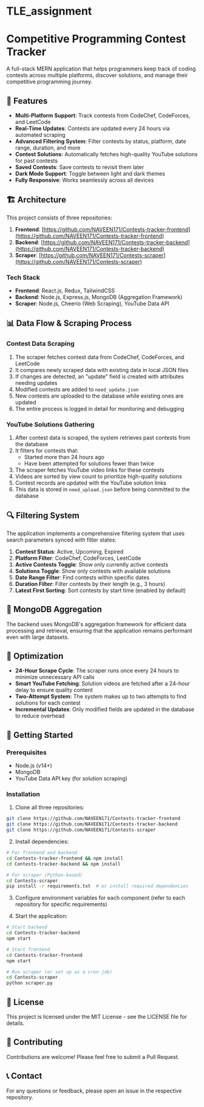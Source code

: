 # TLE_assignment

# Competitive Programming Contest Tracker

A full-stack MERN application that helps programmers keep track of coding contests across multiple platforms, discover solutions, and manage their competitive programming journey.

## 🌟 Features

- **Multi-Platform Support**: Track contests from CodeChef, CodeForces, and LeetCode
- **Real-Time Updates**: Contests are updated every 24 hours via automated scraping
- **Advanced Filtering System**: Filter contests by status, platform, date range, duration, and more
- **Contest Solutions**: Automatically fetches high-quality YouTube solutions for past contests
- **Saved Contests**: Save contests to revisit them later
- **Dark Mode Support**: Toggle between light and dark themes
- **Fully Responsive**: Works seamlessly across all devices

## 🏗️ Architecture

This project consists of three repositories:

1. **Frontend**: [https://github.com/NAVEEN171/Contests-tracker-frontend](https://github.com/NAVEEN171/Contests-tracker-frontend)
2. **Backend**: [https://github.com/NAVEEN171/Contests-tracker-backend](https://github.com/NAVEEN171/Contests-tracker-backend)
3. **Scraper**: [https://github.com/NAVEEN171/Contests-scraper](https://github.com/NAVEEN171/Contests-scraper)

### Tech Stack

- **Frontend**: React.js, Redux, TailwindCSS
- **Backend**: Node.js, Express.js, MongoDB (Aggregation Framework)
- **Scraper**: Node.js, Cheerio (Web Scraping), YouTube Data API

## 📊 Data Flow & Scraping Process

### Contest Data Scraping

1. The scraper fetches contest data from CodeChef, CodeForces, and LeetCode
2. It compares newly scraped data with existing data in local JSON files
3. If changes are detected, an "update" field is created with attributes needing updates
4. Modified contests are added to `need_update.json`
5. New contests are uploaded to the database while existing ones are updated
6. The entire process is logged in detail for monitoring and debugging

### YouTube Solutions Gathering

1. After contest data is scraped, the system retrieves past contests from the database
2. It filters for contests that:
   - Started more than 24 hours ago
   - Have been attempted for solutions fewer than twice
3. The scraper fetches YouTube video links for these contests
4. Videos are sorted by view count to prioritize high-quality solutions
5. Contest records are updated with the YouTube solution links
6. This data is stored in `need_upload.json` before being committed to the database

## 🔍 Filtering System

The application implements a comprehensive filtering system that uses search parameters synced with filter states:

1. **Contest Status**: Active, Upcoming, Expired
2. **Platform Filter**: CodeChef, CodeForces, LeetCode
3. **Active Contests Toggle**: Show only currently active contests
4. **Solutions Toggle**: Show only contests with available solutions
5. **Date Range Filter**: Find contests within specific dates
6. **Duration Filter**: Filter contests by their length (e.g., 3 hours)
7. **Latest First Sorting**: Sort contests by start time (enabled by default)

## 💾 MongoDB Aggregation

The backend uses MongoDB's aggregation framework for efficient data processing and retrieval, ensuring that the application remains performant even with large datasets.

## 🔄 Optimization

- **24-Hour Scrape Cycle**: The scraper runs once every 24 hours to minimize unnecessary API calls
- **Smart YouTube Fetching**: Solution videos are fetched after a 24-hour delay to ensure quality content
- **Two-Attempt System**: The system makes up to two attempts to find solutions for each contest
- **Incremental Updates**: Only modified fields are updated in the database to reduce overhead

## 🚀 Getting Started

### Prerequisites

- Node.js (v14+)
- MongoDB
- YouTube Data API key (for solution scraping)

### Installation

1. Clone all three repositories:
```bash
git clone https://github.com/NAVEEN171/Contests-tracker-frontend
git clone https://github.com/NAVEEN171/Contests-tracker-backend
git clone https://github.com/NAVEEN171/Contests-scraper
```

2. Install dependencies:
```bash
# For frontend and backend
cd Contests-tracker-frontend && npm install
cd Contests-tracker-backend && npm install

# For scraper (Python-based)
cd Contests-scraper
pip install -r requirements.txt  # or install required dependencies
```

3. Configure environment variables for each component (refer to each repository for specific requirements)

4. Start the application:
```bash
# Start backend
cd Contests-tracker-backend
npm start

# Start frontend
cd Contests-tracker-frontend
npm start

# Run scraper (or set up as a cron job)
cd Contests-scraper
python scraper.py
```

## 📝 License

This project is licensed under the MIT License - see the LICENSE file for details.

## 🤝 Contributing

Contributions are welcome! Please feel free to submit a Pull Request.

## 📞 Contact

For any questions or feedback, please open an issue in the respective repository.
